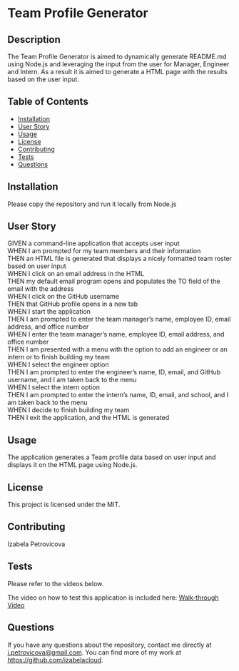 # Team Profile Generator

## Description

The Team Profile Generator is aimed to dynamically generate README.md using Node.js and leveraging the input from the user for Manager, Engineer and Intern. As a result it is aimed to generate a HTML page with the results based on the user input.

## Table of Contents

* [Installation](#installation)
* [User Story](#user-story)
* [Usage](#usage)
* [License](#license)
* [Contributing](#contributing)
* [Tests](#tests)
* [Questions](#questions)


## Installation 

Please copy the repository and run it locally from Node.js

## User Story 

GIVEN a command-line application that accepts user input<br />
WHEN I am prompted for my team members and their information<br />
THEN an HTML file is generated that displays a nicely formatted team roster based on user input<br />
WHEN I click on an email address in the HTML<br />
THEN my default email program opens and populates the TO field of the email with the address<br />
WHEN I click on the GitHub username<br />
THEN that GitHub profile opens in a new tab<br />
WHEN I start the application<br />
THEN I am prompted to enter the team manager’s name, employee ID, email address, and office number<br />
WHEN I enter the team manager’s name, employee ID, email address, and office number<br />
THEN I am presented with a menu with the option to add an engineer or an intern or to finish building my team<br />
WHEN I select the engineer option<br />
THEN I am prompted to enter the engineer’s name, ID, email, and GitHub username, and I am taken back to the menu<br />
WHEN I select the intern option<br />
THEN I am prompted to enter the intern’s name, ID, email, and school, and I am taken back to the menu<br />
WHEN I decide to finish building my team<br />
THEN I exit the application, and the HTML is generated<br />

## Usage

The application generates a Team profile data based on user input and displays it on the HTML page using Node.js.

## License

This project is licensed under the MIT.

## Contributing

Izabela Petrovicova

## Tests

Please refer to the videos below.

The video on how to test this application is included here: 
[Walk-through Video](TBD)

## Questions

If you have any questions about the repository, contact me directly at i.petrovicova@gmail.com. You can find more of my work at https://github.com/izabelacloud.


